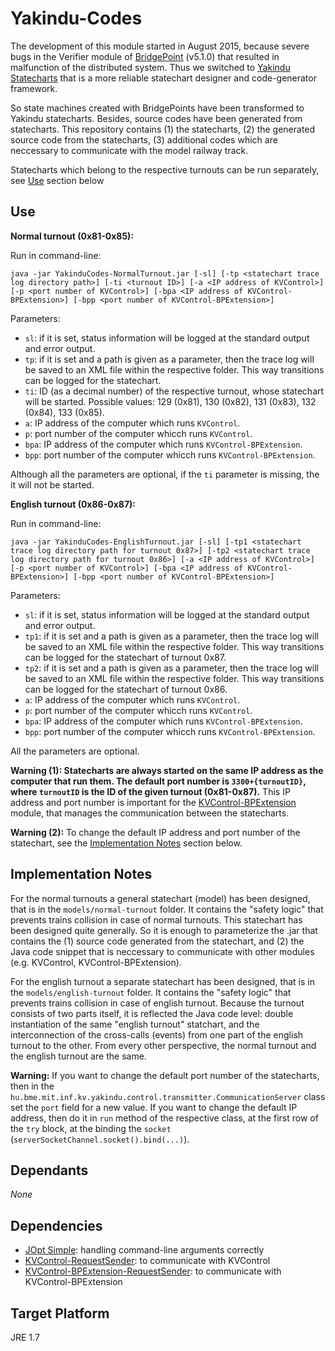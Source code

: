 # Yakindu-Codes

The development of this module started in August 2015, because severe bugs in the Verifier module of [BridgePoint](http://xtuml.org) (v5.1.0) that resulted in malfunction of the distributed system. Thus we switched to [Yakindu Statecharts](https://www.itemis.com/en/yakindu/statechart-tools/) that is a more reliable statechart designer and code-generator framework.

So state machines created with BridgePoints have been transformed to Yakindu statecharts. Besides, source codes have been generated from statecharts. This repository contains (1) the statecharts, (2) the generated source code from the statecharts, (3) additional codes which are neccessary to communicate with the model railway track.

Statecharts which belong to the respective turnouts can be run separately, see [Use](https://github.com/FTSRG/BME-MODES3/tree/master/yakindu-codes#use) section below 

## Use

**Normal turnout (0x81-0x85):**

Run in command-line: 

`java -jar YakinduCodes-NormalTurnout.jar [-sl] [-tp <statechart trace log directory path>] [-ti <turnout ID>] [-a <IP address of KVControl>] [-p <port number of KVControl>] [-bpa <IP address of KVControl-BPExtension>] [-bpp <port number of KVControl-BPExtension>]`

Parameters:

* `sl`: if it is set, status information will be logged at the standard output and error output.
* `tp`: if it is set and a path is given as a parameter, then the trace log will be saved to an XML file within the respective folder. This way transitions can be logged for the statechart.
* `ti`: ID (as a decimal number) of the respective turnout, whose statechart will be started. Possible values: 129 (0x81), 130 (0x82), 131 (0x83), 132 (0x84), 133 (0x85).
* `a`: IP address of the computer which runs `KVControl`.
* `p`: port number of the computer whicch runs `KVControl`.
* `bpa`: IP address of the computer which runs `KVControl-BPExtension`.
* `bpp`: port number of the computer whicch runs `KVControl-BPExtension`.

Although all the parameters are optional, if the `ti` parameter is missing, the it will not be started.


**English turnout (0x86-0x87):**

Run in command-line: 

`java -jar YakinduCodes-EnglishTurnout.jar [-sl] [-tp1 <statechart trace log directory path for turnout 0x87>] [-tp2 <statechart trace log directory path for turnout 0x86>] [-a <IP address of KVControl>] [-p <port number of KVControl>] [-bpa <IP address of KVControl-BPExtension>] [-bpp <port number of KVControl-BPExtension>]`

Parameters:

* `sl`: if it is set, status information will be logged at the standard output and error output.
* `tp1`: if it is set and a path is given as a parameter, then the trace log will be saved to an XML file within the respective folder. This way transitions can be logged for the statechart of turnout 0x87.
* `tp2`: if it is set and a path is given as a parameter, then the trace log will be saved to an XML file within the respective folder. This way transitions can be logged for the statechart of turnout 0x86.
* `a`: IP address of the computer which runs `KVControl`.
* `p`: port number of the computer whicch runs `KVControl`.
* `bpa`: IP address of the computer which runs `KVControl-BPExtension`.
* `bpp`: port number of the computer whicch runs `KVControl-BPExtension`.

All the parameters are optional.

**Warning (1): Statecharts are always started on the same IP address as the computer that run them. The default port number is `3300+{turnoutID}`, where `turnoutID` is the ID of the given turnout (0x81-0x87).** This IP address and port number is important for the [KVControl-BPExtension](https://github.com/FTSRG/BME-MODES3/tree/master/kvcontrol-bpextension#configuration) module, that manages the communication between the statecharts.

**Warning (2):** To change the default IP address and port number of the statechart, see the [Implementation Notes](https://github.com/FTSRG/BME-MODES3/tree/master/yakindu-codes#implementation-notes) section below.

## Implementation Notes

For the normal turnouts a general statechart (model) has been designed, that is in the `models/normal-turnout` folder. It contains the "safety logic" that prevents trains collision in case of normal turnouts. This statechart has been designed quite generally. So it is enough to parameterize the .jar that contains the (1) source code generated from the statechart, and (2) the Java code snippet that is neccessary to communicate with other modules (e.g. KVControl, KVControl-BPExtension). 

For the english turnout a separate statechart has been designed, that is in the `models/english-turnout` folder. It contains the "safety logic" that prevents trains collision in case of english turnout. Because the turnout consists of two parts itself, it is reflected the Java code level: double instantiation of the same "english turnout" statchart, and the interconnection of the cross-calls (events) from one part of the english turnout to the other. From every other perspective, the normal turnout and the english turnout are the same.

**Warning:** If you want to change the default port number of the statecharts, then in the `hu.bme.mit.inf.kv.yakindu.control.transmitter.CommunicationServer` class set the `port` field for a new value. If you want to change the default IP address, then do it in `run` method of the respective class, at the first row of the `try` block, at the binding the `socket` (`serverSocketChannel.socket().bind(...)`).

## Dependants ##

*None*

## Dependencies ##

* [JOpt Simple](http://pholser.github.io/jopt-simple/download.html): handling command-line arguments correctly
* [KVControl-RequestSender](https://github.com/FTSRG/BME-MODES3/tree/master/kvcontrol-requestsender): to communicate with KVControl
* [KVControl-BPExtension-RequestSender](https://github.com/FTSRG/BME-MODES3/tree/master/kvcontrol-bpextension-requestsender): to communicate with KVControl-BPExtension

## Target Platform ##
JRE 1.7